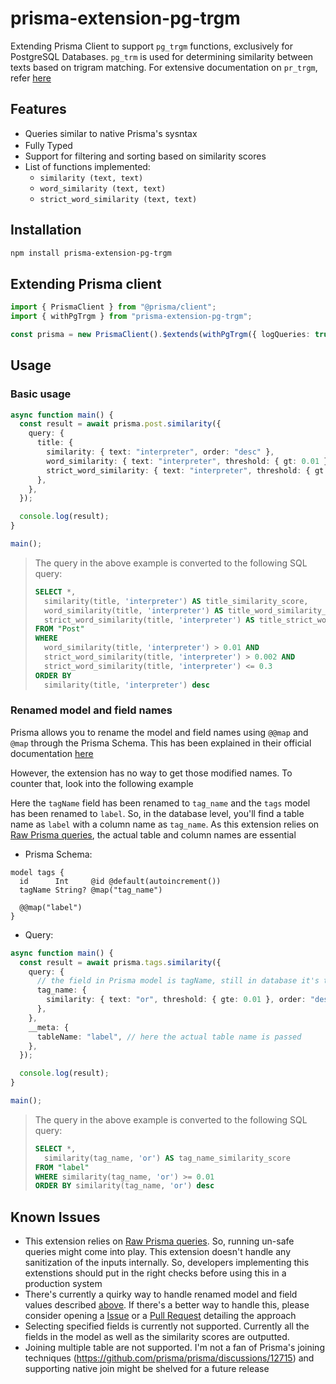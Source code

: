 # prisma-extension-pg-trgm

Extending Prisma Client to support `pg_trgm` functions, exclusively for PostgreSQL Databases. `pg_trm` is used for determining similarity between texts based on trigram matching. For extensive documentation on `pr_trgm`, refer [here](https://www.postgresql.org/docs/current/pgtrgm.html)

## Features

- Queries similar to native Prisma's sysntax
- Fully Typed <img src="https://www.typescriptlang.org/favicon-32x32.png" height="16" width="16" alt="" />
- Support for filtering and sorting based on similarity scores
- List of functions implemented:
  - `similarity (text, text)`
  - `word_similarity (text, text)`
  - `strict_word_similarity (text, text)`

## Installation

```sh
npm install prisma-extension-pg-trgm
```

## Extending Prisma client

```ts
import { PrismaClient } from "@prisma/client";
import { withPgTrgm } from "prisma-extension-pg-trgm";

const prisma = new PrismaClient().$extends(withPgTrgm({ logQueries: true }));
```

## Usage

### Basic usage

```ts
async function main() {
  const result = await prisma.post.similarity({
    query: {
      title: {
        similarity: { text: "interpreter", order: "desc" },
        word_similarity: { text: "interpreter", threshold: { gt: 0.01 } },
        strict_word_similarity: { text: "interpreter", threshold: { gt: 0.002, lte: 0.3 } },
      },
    },
  });

  console.log(result);
}

main();
```

> The query in the above example is converted to the following SQL query:
>
> ```sql
> SELECT *,
>   similarity(title, 'interpreter') AS title_similarity_score,
>   word_similarity(title, 'interpreter') AS title_word_similarity_score,
>   strict_word_similarity(title, 'interpreter') AS title_strict_word_similarity_score
> FROM "Post"
> WHERE
>   word_similarity(title, 'interpreter') > 0.01 AND
>   strict_word_similarity(title, 'interpreter') > 0.002 AND
>   strict_word_similarity(title, 'interpreter') <= 0.3
> ORDER BY
>   similarity(title, 'interpreter') desc
> ```

### Renamed model and field names

Prisma allows you to rename the model and field names using `@@map` and `@map` through the Prisma Schema. This has been explained in their official documentation [here](https://www.prisma.io/docs/concepts/components/prisma-client/working-with-prismaclient/use-custom-model-and-field-names#using-map-and-map-to-rename-fields-and-models-in-the-prisma-client-api)

However, the extension has no way to get those modified names. To counter that, look into the following example

Here the `tagName` field has been renamed to `tag_name` and the `tags` model has been renamed to `label`. So, in the database level, you'll find a table name as `label` with a column name as `tag_name`. As this extension relies on [Raw Prisma queries](https://www.prisma.io/docs/concepts/components/prisma-client/raw-database-access#queryrawunsafe), the actual table and column names are essential

- Prisma Schema:

```prisma
model tags {
  id      Int     @id @default(autoincrement())
  tagName String? @map("tag_name")

  @@map("label")
}
```

- Query:

```ts
async function main() {
  const result = await prisma.tags.similarity({
    query: {
      // the field in Prisma model is tagName, still in database it's tag_name
      tag_name: {
        similarity: { text: "or", threshold: { gte: 0.01 }, order: "desc" },
      },
    },
    __meta: {
      tableName: "label", // here the actual table name is passed
    },
  });

  console.log(result);
}

main();
```

> The query in the above example is converted to the following SQL query:
>
> ```sql
> SELECT *,
>   similarity(tag_name, 'or') AS tag_name_similarity_score
> FROM "label"
> WHERE similarity(tag_name, 'or') >= 0.01
> ORDER BY similarity(tag_name, 'or') desc
> ```

## Known Issues

- This extension relies on [Raw Prisma queries](https://www.prisma.io/docs/concepts/components/prisma-client/raw-database-access#queryrawunsafe). So, running un-safe queries might come into play. This extension doesn't handle any sanitization of the inputs internally. So, developers implementing this extenstions should put in the right checks before using this in a production system
- There's currently a quirky way to handle renamed model and field values described [above](#renamed-model-and-field-names). If there's a better way to handle this, please consider opening a [Issue](https://github.com/Kinjalrk2k/prisma-extension-pg-trgm/issues/new) or a [Pull Request](https://github.com/Kinjalrk2k/prisma-extension-pg-trgm/pulls) detailing the approach
- Selecting specified fields is currently not supported. Currently all the fields in the model as well as the similarity scores are outputted.
- Joining multiple table are not supported. I'm not a fan of Prisma's joining techniques (https://github.com/prisma/prisma/discussions/12715) and supporting native join might be shelved for a future release
